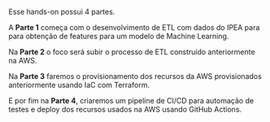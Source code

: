 Esse hands-on possui 4 partes.

A **Parte 1** começa com o desenvolvimento de ETL com dados do IPEA para  para obtenção de features para um modelo de Machine Learning.

Na **Parte 2** o foco será subir o processo de ETL construído anteriormente na AWS.

Na **Parte 3** faremos o provisionamento dos recursos da AWS provisionados anteriormente usando IaC com Terraform.

E por fim na **Parte 4**, criaremos um pipeline de CI/CD para automação de testes e deploy dos recursos usados na AWS usando GitHub Actions.
```
